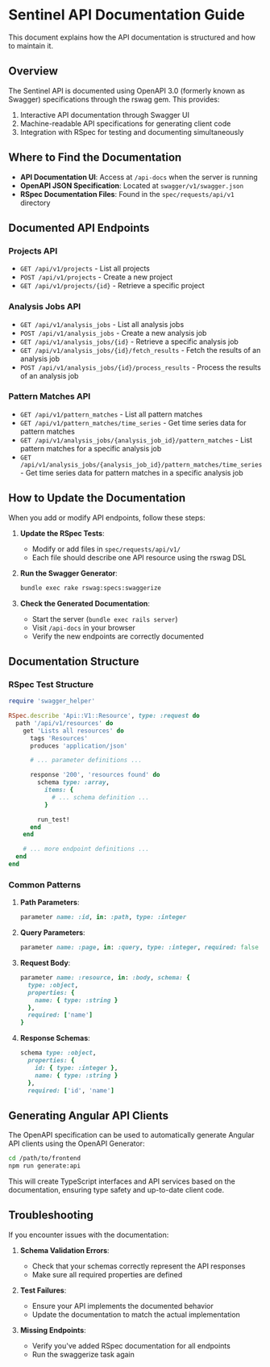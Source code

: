 # Sentinel API Documentation Guide

This document explains how the API documentation is structured and how to maintain it.

## Overview

The Sentinel API is documented using OpenAPI 3.0 (formerly known as Swagger) specifications through the rswag gem. This provides:

1. Interactive API documentation through Swagger UI
2. Machine-readable API specifications for generating client code
3. Integration with RSpec for testing and documenting simultaneously

## Where to Find the Documentation

- **API Documentation UI**: Access at `/api-docs` when the server is running
- **OpenAPI JSON Specification**: Located at `swagger/v1/swagger.json`
- **RSpec Documentation Files**: Found in the `spec/requests/api/v1` directory

## Documented API Endpoints

### Projects API

- `GET /api/v1/projects` - List all projects
- `POST /api/v1/projects` - Create a new project
- `GET /api/v1/projects/{id}` - Retrieve a specific project

### Analysis Jobs API

- `GET /api/v1/analysis_jobs` - List all analysis jobs
- `POST /api/v1/analysis_jobs` - Create a new analysis job
- `GET /api/v1/analysis_jobs/{id}` - Retrieve a specific analysis job
- `GET /api/v1/analysis_jobs/{id}/fetch_results` - Fetch the results of an analysis job
- `POST /api/v1/analysis_jobs/{id}/process_results` - Process the results of an analysis job

### Pattern Matches API

- `GET /api/v1/pattern_matches` - List all pattern matches
- `GET /api/v1/pattern_matches/time_series` - Get time series data for pattern matches
- `GET /api/v1/analysis_jobs/{analysis_job_id}/pattern_matches` - List pattern matches for a specific analysis job
- `GET /api/v1/analysis_jobs/{analysis_job_id}/pattern_matches/time_series` - Get time series data for pattern matches in a specific analysis job

## How to Update the Documentation

When you add or modify API endpoints, follow these steps:

1. **Update the RSpec Tests**:

   - Modify or add files in `spec/requests/api/v1/`
   - Each file should describe one API resource using the rswag DSL

2. **Run the Swagger Generator**:

   ```bash
   bundle exec rake rswag:specs:swaggerize
   ```

3. **Check the Generated Documentation**:
   - Start the server (`bundle exec rails server`)
   - Visit `/api-docs` in your browser
   - Verify the new endpoints are correctly documented

## Documentation Structure

### RSpec Test Structure

```ruby
require 'swagger_helper'

RSpec.describe 'Api::V1::Resource', type: :request do
  path '/api/v1/resources' do
    get 'Lists all resources' do
      tags 'Resources'
      produces 'application/json'

      # ... parameter definitions ...

      response '200', 'resources found' do
        schema type: :array,
          items: {
            # ... schema definition ...
          }

        run_test!
      end
    end

    # ... more endpoint definitions ...
  end
end
```

### Common Patterns

1. **Path Parameters**:

   ```ruby
   parameter name: :id, in: :path, type: :integer
   ```

2. **Query Parameters**:

   ```ruby
   parameter name: :page, in: :query, type: :integer, required: false
   ```

3. **Request Body**:

   ```ruby
   parameter name: :resource, in: :body, schema: {
     type: :object,
     properties: {
       name: { type: :string }
     },
     required: ['name']
   }
   ```

4. **Response Schemas**:
   ```ruby
   schema type: :object,
     properties: {
       id: { type: :integer },
       name: { type: :string }
     },
     required: ['id', 'name']
   ```

## Generating Angular API Clients

The OpenAPI specification can be used to automatically generate Angular API clients using the OpenAPI Generator:

```bash
cd /path/to/frontend
npm run generate:api
```

This will create TypeScript interfaces and API services based on the documentation, ensuring type safety and up-to-date client code.

## Troubleshooting

If you encounter issues with the documentation:

1. **Schema Validation Errors**:

   - Check that your schemas correctly represent the API responses
   - Make sure all required properties are defined

2. **Test Failures**:

   - Ensure your API implements the documented behavior
   - Update the documentation to match the actual implementation

3. **Missing Endpoints**:
   - Verify you've added RSpec documentation for all endpoints
   - Run the swaggerize task again
